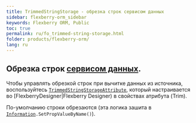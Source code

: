```yaml
---
title: TrimmedStringStorage - обрезка строк сервисом данных
sidebar: flexberry-orm_sidebar
keywords: Flexberry ORM, Public
toc: true
permalink: ru/fo_trimmed-string-storage.html
folder: products/flexberry-orm/
lang: ru
---
```


## Обрезка строк [сервисом данных](fo_data-service.html).

Чтобы управлять обрезкой строк при вычитке данных из источника, воспользуйтесь [`TrimmedStringStorageAttribute`](fo_attributes-class-data.html), который настраивается вo [FlexberryDesigner|Flexberry Designer) в свойствах атрибута (Trim).

По-умолчанию строки обрезаются (эта логика зашита в [`Information`](fo_information-class-as-metadata-supervisor.html)`.SetPropValueByName()`).
